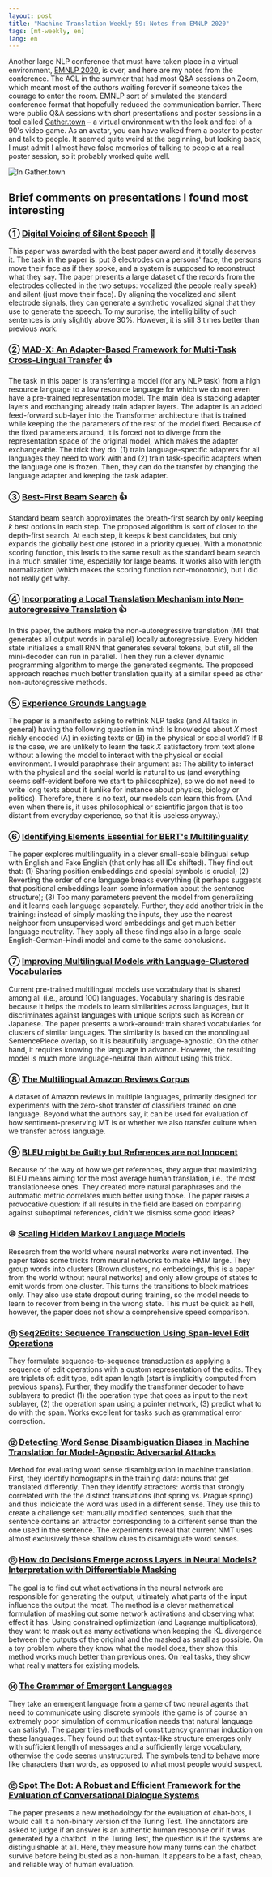```yaml
---
layout: post
title: "Machine Translation Weekly 59: Notes from EMNLP 2020"
tags: [mt-weekly, en]
lang: en
---
```


Another large NLP conference that must have taken place in a virtual
environment, [EMNLP 2020](https://2020.emnlp.org), is over, and here are my
notes from the conference. The ACL in the summer that had most Q&A sessions on
Zoom, which meant most of the authors waiting forever if someone takes the
courage to enter the room. EMNLP sort of simulated the standard conference
format that hopefully reduced the communication barrier. There were public Q&A
sessions with short presentations and poster sessions in a tool called
[Gather.town](https://gather.town) – a virtual environment with the look and
feel of a 90's video game. As an avatar, you can have walked from a poster to
poster and talk to people. It seemed quite weird at the beginning, but looking
back, I must admit I almost have false memories of talking to people at a real
poster session, so it probably worked quite well.

![In Gather.town](/assets/emnlp2020avatar.png)

## Brief comments on presentations I found most interesting

### ① [Digital Voicing of Silent Speech](https://www.aclweb.org/anthology/2020.emnlp-main.445) 🥇

This paper was awarded with the best paper award and it totally deserves it.
The task in the paper is: put 8 electrodes on a persons' face, the persons move
their face as if they spoke, and a system is supposed to reconstruct what they
say. The paper presents a large dataset of the records from the electrodes
collected in the two setups: vocalized (the people really speak) and silent
(just move their face). By aligning the vocalized and silent electrode signals,
they can generate a synthetic vocalized signal that they use to generate the
speech. To my surprise, the intelligibility of such sentences is only slightly
above 30%. However, it is still 3 times better than previous work.

### ② [MAD-X: An Adapter-Based Framework for Multi-Task Cross-Lingual Transfer](https://www.aclweb.org/anthology/2020.emnlp-main.617) 👍

The task in this paper is transferring a model (for any NLP task) from a high
resource language to a low resource language for which we do not even have a
pre-trained representation model. The main idea is stacking adapter layers and
exchanging already train adapter layers. The adapter is an added feed-forward
sub-layer into the Transformer architecture that is trained while keeping the
the parameters of the rest of the model fixed. Because of the fixed parameters
around, it is forced not to diverge from the representation space of the
original model, which makes the adapter exchangeable. The trick they do: (1)
train language-specific adapters for all languages they need to work with and
(2) train task-specific adapters when the language one is frozen. Then, they
can do the transfer by changing the language adapter and keeping the task
adapter.

### ③ [Best-First Beam Search](https://arxiv.org/abs/2007.03909) 👍

Standard beam search approximates the breath-first search by only keeping _k_
best options in each step. The proposed algorithm is sort of closer to the
depth-first search. At each step, it keeps _k_ best candidates, but only
expands the globally best one (stored in a priority queue). With a monotonic
scoring function, this leads to the same result as the standard beam search in
a much smaller time, especially for large beams. It works also with length
normalization (which makes the scoring function non-monotonic), but I did not
really get why.

### ④ [Incorporating a Local Translation Mechanism into Non-autoregressive Translation](https://www.aclweb.org/anthology/2020.emnlp-main.79/) 👍

In this paper, the authors make the non-autoregressive translation (MT that
generates all output words in parallel) locally autoregressive. Every hidden
state initializes a small RNN that generates several tokens, but still, all the
mini-decoder can run in parallel. Then they run a clever dynamic programming
algorithm to merge the generated segments. The proposed approach reaches much
better translation quality at a similar speed as other non-autoregressive
methods.

### ⑤ [Experience Grounds Language](https://www.aclweb.org/anthology/2020.emnlp-main.703)

The paper is a manifesto asking to rethink NLP tasks (and AI tasks in general)
having the following question in mind: Is knowledge about _X_ most richly
encoded (A) in existing texts or (B) in the physical or social world? If B is
the case, we are unlikely to learn the task _X_ satisfactory from text alone
without allowing the model to interact with the physical or social environment.
I would paraphrase their argument as: The ability to interact with the physical
and the social world is natural to us (and everything seems self-evident before
we start to philosophize), so we do not need to write long texts about it
(unlike for instance about physics, biology or politics). Therefore, there is
no text, our models can learn this from. (And even when there is, it uses
philosophical or scientific jargon that is too distant from everyday
experience, so that it is useless anyway.)

### ⑥ [Identifying Elements Essential for BERT's Multilinguality](https://www.aclweb.org/anthology/2020.emnlp-main.358)

The paper explores multilinguality in a clever small-scale bilingual setup with
English and Fake English (that only has all IDs shifted). They find out that:
(1) Sharing position embeddings and special symbols is crucial; (2) Reverting
the order of one language breaks everything (it perhaps suggests that
positional embeddings learn some information about the sentence structure); (3)
Too many parameters prevent the model from generalizing and it learns each
language separately. Further, they add another trick in the training: instead
of simply masking the inputs, they use the nearest neighbor from unsupervised
word embeddings and get much better language neutrality. They apply all these
findings also in a large-scale English-German-Hindi model and come to the same
conclusions.

### ⑦ [Improving Multilingual Models with Language-Clustered Vocabularies](https://www.aclweb.org/anthology/2020.emnlp-main.367)

Current pre-trained multilingual models use vocabulary that is shared among all
(i.e., around 100) languages. Vocabulary sharing is desirable because it helps
the models to learn similarities across languages, but it discriminates against
languages with unique scripts such as Korean or Japanese. The paper presents a
work-around: train shared vocabularies for clusters of similar languages. The
similarity is based on the monolingual SentencePiece overlap, so it is
beautifully language-agnostic. On the other hand, it requires knowing the
language in advance. However, the resulting model is much more language-neutral
than without using this trick.

### ⑧ [The Multilingual Amazon Reviews Corpus](https://www.aclweb.org/anthology/2020.emnlp-main.369)

A dataset of Amazon reviews in multiple languages, primarily designed for
experiments with the zero-shot transfer of classifiers trained on one language.
Beyond what the authors say, it can be used for evaluation of how
sentiment-preserving MT is or whether we also transfer culture when we transfer
across language.

### ⑨ [BLEU might be Guilty but References are not Innocent](https://www.aclweb.org/anthology/2020.emnlp-main.5)

Because of the way of how we get references, they argue that maximizing BLEU
means aiming for the most average human translation, i.e., the most
translationeese ones. They created more natural paraphrases and the automatic
metric correlates much better using those. The paper raises a provocative
question: if all results in the field are based on comparing against suboptimal
references, didn't we dismiss some good ideas?

### ⑩ [Scaling Hidden Markov Language Models](https://www.aclweb.org/anthology/2020.emnlp-main.103)

Research from the world where neural networks were not invented. The paper
takes some tricks from neural networks to make HMM large. They group words into
clusters (Brown clusters, no embeddings, this is a paper from the world without
neural networks) and only allow groups of states to emit words from one
cluster. This turns the transitions to block matrices only. They also use state
dropout during training, so the model needs to learn to recover from being in
the wrong state. This must be quick as hell, however, the paper does not show a
comprehensive speed comparison.

### ⑪ [Seq2Edits: Sequence Transduction Using Span-level Edit Operations](https://www.aclweb.org/anthology/2020.emnlp-main.418)

They formulate sequence-to-sequence transduction as applying a sequence of edit
operations with a custom representation of the edits. They are triplets of:
edit type, edit span length (start is implicitly computed from previous spans).
Further, they modify the transformer decoder to have sublayers to predict (1)
the operation type that goes as input to the next sublayer, (2) the operation
span using a pointer network, (3) predict what to do with the span. Works
excellent for tasks such as grammatical error correction.

### ⑫ [Detecting Word Sense Disambiguation Biases in Machine Translation for Model-Agnostic Adversarial Attacks](https://www.aclweb.org/anthology/2020.emnlp-main.616)

Method for evaluating word sense disambiguation in machine translation. First,
they identify homographs in the training data: nouns that get translated
differently. Then they identify attractors: words that strongly correlated with
the the distinct translations (hot spring vs. Prague spring) and thus
indicicate the word was used in a different sense. They use this to create a
challenge set: manually modified sentences, such that the sentence contains an
attractor corresponding to a different sense than the one used in the sentence.
The experiments reveal that current NMT uses almost exclusively these shallow
clues to disambiguate word senses.

### ⑬ [How do Decisions Emerge across Layers in Neural Models? Interpretation with Differentiable Masking](https://www.aclweb.org/anthology/2020.emnlp-main.262)

The goal is to find out what activations in the neural network are responsible
for generating the output, ultimately what parts of the input influence the
output the most. The method is a clever mathematical formulation of masking
out some network activations and observing what effect it has. Using
constrained optimization (and Lagrange multiplicators), they want to mask
out as many activations when keeping the KL divergence between the outputs
of the original and the masked as small as possible. On a toy problem where
they know what the model does, they show this method works much better than
previous ones. On real tasks, they show what really matters for existing
models.

### ⑭ [The Grammar of Emergent Languages](https://www.aclweb.org/anthology/2020.emnlp-main.270)

They take an emergent language from a game of two neural agents that need to
communicate using discrete symbols (the game is of course an extremely poor
simulation of communication needs that natural language can satisfy). The paper
tries methods of constituency grammar induction on these languages. They found
out that syntax-like structure emerges only with sufficient length of messages
and a sufficiently large vocabulary, otherwise the code seems unstructured. The
symbols tend to behave more like characters than words, as opposed to what most
people would suspect.

### ⑮  [Spot The Bot: A Robust and Efficient Framework for the Evaluation of Conversational Dialogue Systems](https://www.aclweb.org/anthology/2020.emnlp-main.326)

The paper presents a new methodology for the evaluation of chat-bots, I would
call it a non-binary version of the Turing Test. The annotators are asked to
judge if an answer is an authentic human response or if it was generated by a
chatbot. In the Turing Test, the question is if the systems are distinguishable
at all. Here, they measure how many turns can the chatbot survive before being
busted as a non-human. It appears to be a fast, cheap, and reliable way of
human evaluation.
